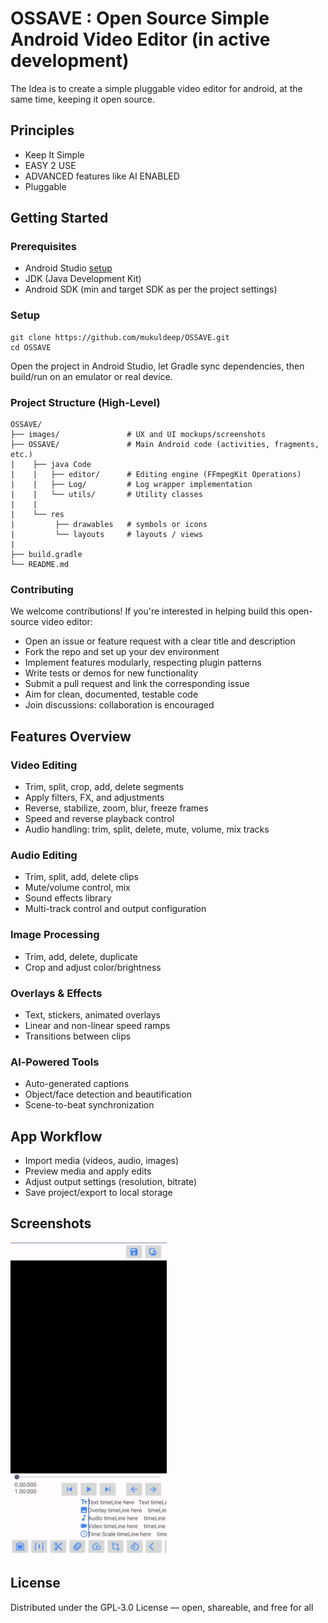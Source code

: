 # OSSAVE : Open Source Simple Android Video Editor (in active development)

The Idea is to create a simple pluggable video editor for android, at the same time, keeping it open source.

## Principles
* Keep It Simple
* EASY 2 USE
* ADVANCED features like AI ENABLED
* Pluggable

## Getting Started
### Prerequisites
  - Android Studio [setup](https://developer.android.com/studio/install)
  - JDK (Java Development Kit)
  - Android SDK (min and target SDK as per the project settings)
### Setup

```
git clone https://github.com/mukuldeep/OSSAVE.git
cd OSSAVE
```
Open the project in Android Studio, let Gradle sync dependencies, then build/run on an emulator or real device.

### Project Structure (High-Level)
```
OSSAVE/
├── images/               # UX and UI mockups/screenshots
├── OSSAVE/               # Main Android code (activities, fragments, etc.)
|    ├── java Code
|    |   ├── editor/      # Editing engine (FFmpegKit Operations)
|    |   ├── Log/         # Log wrapper implementation
|    |   └── utils/       # Utility classes
|    |
|    └── res
|         ├── drawables   # symbols or icons
|         └── layouts     # layouts / views
|
├── build.gradle     
└── README.md
```

### Contributing
We welcome contributions! If you're interested in helping build this open-source video editor:
  - Open an issue or feature request with a clear title and description
  - Fork the repo and set up your dev environment
  - Implement features modularly, respecting plugin patterns
  - Write tests or demos for new functionality
  - Submit a pull request and link the corresponding issue
  - Aim for clean, documented, testable code
  - Join discussions: collaboration is encouraged

## Features Overview
### Video Editing
  - Trim, split, crop, add, delete segments
  - Apply filters, FX, and adjustments
  - Reverse, stabilize, zoom, blur, freeze frames
  - Speed and reverse playback control
  - Audio handling: trim, split, delete, mute, volume, mix tracks
### Audio Editing
  - Trim, split, add, delete clips
  - Mute/volume control, mix
  - Sound effects library
  - Multi-track control and output configuration

### Image Processing
  - Trim, add, delete, duplicate
  - Crop and adjust color/brightness

### Overlays & Effects
  - Text, stickers, animated overlays
  - Linear and non-linear speed ramps
  - Transitions between clips

### AI‑Powered Tools
  - Auto-generated captions
  - Object/face detection and beautification
  - Scene-to-beat synchronization

## App Workflow
  - Import media (videos, audio, images)
  - Preview media and apply edits
  - Adjust output settings (resolution, bitrate)
  - Save project/export to local storage

## Screenshots
<p align="left">
  <img src="./images/Screenshot_20231214_033218.jpg" width="250" title="Initial UI">
</p>

## License
Distributed under the GPL‑3.0 License — open, shareable, and free for all
